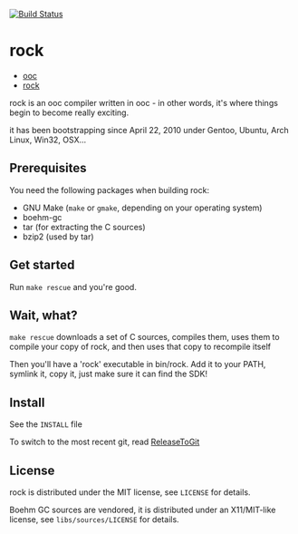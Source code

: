 [![Build Status](https://travis-ci.org/ooc-lang/rock.svg?branch=master)](https://travis-ci.org/ooc-lang/rock)

# rock

  * [ooc](http://ooc-lang.org/)
  * [rock](https://github.com/ooc-lang/rock)

rock is an ooc compiler written in ooc - in other words, it's
where things begin to become really exciting.

it has been bootstrapping since April 22, 2010 under Gentoo, Ubuntu,
Arch Linux, Win32, OSX...

## Prerequisites

You need the following packages when building rock:

* GNU Make (`make` or `gmake`, depending on your operating system)
* boehm-gc
* tar (for extracting the C sources)
* bzip2 (used by tar)

## Get started

Run `make rescue` and you're good.

## Wait, what?

`make rescue` downloads a set of C sources, compiles them, uses them to compile your copy of rock,
and then uses that copy to recompile itself

Then you'll have a 'rock' executable in bin/rock. Add it to your PATH, symlink it, copy it, just
make sure it can find the SDK!

## Install

See the `INSTALL` file

To switch to the most recent git, read
[ReleaseToGit](https://github.com/ooc-lang/rock/blob/master/docs/workflow/ReleaseToGit.md)

## License

rock is distributed under the MIT license, see `LICENSE` for details.

Boehm GC sources are vendored, it is distributed under an X11/MIT-like license,
see `libs/sources/LICENSE` for details.

